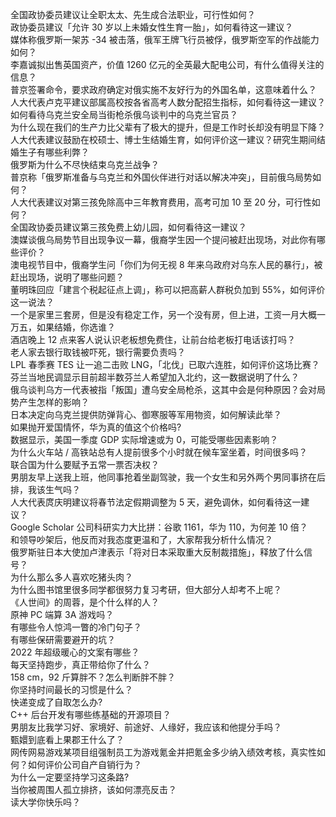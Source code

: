 全国政协委员建议让全职太太、先生成合法职业，可行性如何？  
政协委员建议「允许 30 岁以上未婚女性生育一胎」，如何看待这一建议？  
媒体称俄罗斯一架苏 -34 被击落，俄军王牌飞行员被俘，俄罗斯空军的作战能力如何？  
李嘉诚拟出售英国资产，价值 1260 亿元的全英最大配电公司，有什么值得关注的信息？  
普京签署命令，要求政府确定对俄实施不友好行为的外国名单，这意味着什么？  
人大代表卢克平建议部属高校按各省高考人数分配招生指标，如何看待这一建议？  
如何看待乌克兰安全局当街枪杀俄乌谈判中的乌克兰官员？  
为什么现在我们的生产力比父辈有了极大的提升，但是工作时长却没有明显下降？  
人大代表建议鼓励在校硕士、博士生结婚生育，如何评价这一建议？研究生期间结婚生子有哪些利弊？  
俄罗斯为什么不尽快结束乌克兰战争？  
普京称「俄罗斯准备与乌克兰和外国伙伴进行对话以解决冲突」，目前俄乌局势如何？  
人大代表建议对第三孩免除高中三年教育费用，高考可加 10 至 20 分，可行性如何？  
全国政协委员建议第三孩免费上幼儿园，如何看待这一建议？  
澳媒谈俄乌局势节目出现争议一幕，俄裔学生因一个提问被赶出现场，对此你有哪些评价？  
澳电视节目中，俄裔学生问「你们为何无视 8 年来乌政府对乌东人民的暴行」，被赶出现场，说明了哪些问题？  
董明珠回应「建言个税起征点上调」，称可以把高薪人群税负加到 55%，如何评价这一说法？  
一个是家里三套房，但是没有稳定工作，另一个没有房，但上进，工资一月大概一万五，如果结婚，你选谁？  
酒店晚上 12 点来客人说认识老板想免费住，让前台给老板打电话该打吗？  
老人家去银行取钱被吓死，银行需要负责吗？  
LPL 春季赛 TES 让一追二击败 LNG，「北伐」已取六连胜，如何评价这场比赛？  
芬兰当地民调显示目前超半数芬兰人希望加入北约，这一数据说明了什么？  
俄乌谈判乌方一代表被指「叛国」遭乌安全局枪杀，这其中会是何种原因？会对局势产生怎样的影响？  
日本决定向乌克兰提供防弹背心、御寒服等军用物资，如何解读此举？  
如果抛开爱国情怀，华为真的值这个价格吗?  
数据显示，美国一季度 GDP 实际增速或为 0，可能受哪些因素影响？  
为什么火车站 / 高铁站总有人提前很多个小时就在候车室坐着，时间很多吗？  
联合国为什么要赋予五常一票否决权？  
男朋友早上送我上班，他同事抢着坐副驾驶，我一个女生和另外两个男同事挤在后排，我该生气吗？  
人大代表庹庆明建议将春节法定假期调整为 5 天，避免调休，如何看待这一建议？  
Google Scholar 公司科研实力大比拼：谷歌 1161，华为 110，为何差 10 倍？  
和领导吵架后，他反而对我态度更温和了，大家帮我分析什么情况？  
俄罗斯驻日本大使加卢津表示「将对日本采取重大反制裁措施」，释放了什么信号？  
为什么那么多人喜欢吃猪头肉？  
为什么图书馆里很多同学都很努力复习考研，但大部分人却考不上呢？  
《人世间》的周蓉，是个什么样的人？  
原神 PC 端算 3A 游戏吗？  
有哪些令人惊鸿一瞥的冷门句子？  
有哪些保研需要避开的坑？  
2022 年超级暖心的文案有哪些？  
每天坚持跑步，真正带给你了什么？  
158 cm，92 斤算胖不？怎么判断胖不胖？  
你坚持时间最长的习惯是什么？  
快递变成了自取怎么办?  
C++ 后台开发有哪些练基础的开源项目？  
男朋友比我学习好、家境好、前途好、人缘好，我应该和他提分手吗？  
甄嬛到底看上果郡王什么了？  
网传网易游戏某项目组强制员工为游戏氪金并把氪金多少纳入绩效考核，真实性如何？如何评价公司自产自销行为？  
为什么一定要坚持学习这条路?  
当你被周围人孤立排挤，该如何漂亮反击？  
读大学你快乐吗？  
